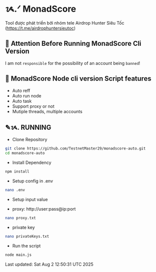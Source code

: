 # ᝰ.ᐟ MonadScore

Tool được phát triển bởi nhóm tele Airdrop Hunter Siêu Tốc (https://t.me/airdrophuntersieutoc)

## 🚨 Attention Before Running MonadScore Cli Version

I am not `responsible` for the possibility of an account being `banned`!

## 📎 MonadScore Node cli version Script features

- Auto reff
- Auto run node
- Auto task
- Support proxy or not
- Mutiple threads, multiple accounts

## ✎ᝰ. RUNNING

- Clone Repository

```bash
git clone https://github.com/TestnetMaster29/monadscore-auto.git
cd monadscore-auto
```

- Install Dependency

```bash
npm install
```

- Setup config in .env

```bash
nano .env
```

- Setup input value

* proxy: http://user:pass@ip:port

```bash
nano proxy.txt
```

- private key

```bash
nano privateKeys.txt
```

- Run the script

```bash
node main.js
```

Last updated: Sat Aug  2 12:50:31 UTC 2025

